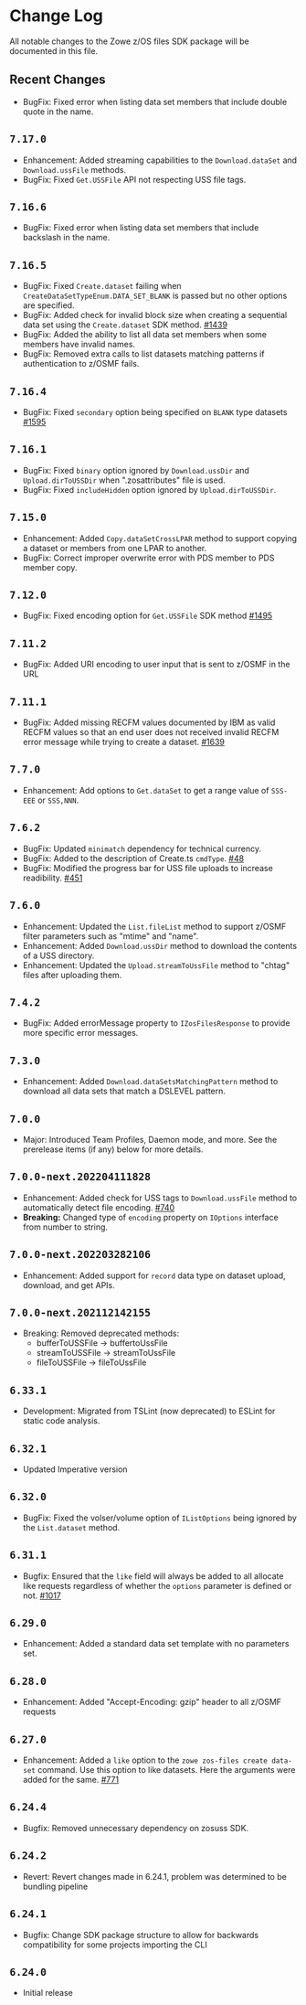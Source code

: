 # Change Log

All notable changes to the Zowe z/OS files SDK package will be documented in this file.

## Recent Changes

- BugFix: Fixed error when listing data set members that include double quote in the name.

## `7.17.0`

- Enhancement: Added streaming capabilities to the `Download.dataSet` and `Download.ussFile` methods.
- BugFix: Fixed `Get.USSFile` API not respecting USS file tags.

## `7.16.6`

- BugFix: Fixed error when listing data set members that include backslash in the name.

## `7.16.5`

- BugFix: Fixed `Create.dataset` failing when `CreateDataSetTypeEnum.DATA_SET_BLANK` is passed but no other options are specified.
- BugFix: Added check for invalid block size when creating a sequential data set using the `Create.dataset` SDK method. [#1439](https://github.com/zowe/zowe-cli/issues/1439)
- BugFix: Added the ability to list all data set members when some members have invalid names.
- BugFix: Removed extra calls to list datasets matching patterns if authentication to z/OSMF fails.

## `7.16.4`

- BugFix: Fixed `secondary` option being specified on `BLANK` type datasets [#1595](https://github.com/zowe/zowe-cli/issues/1595)

## `7.16.1`

- BugFix: Fixed `binary` option ignored by `Download.ussDir` and `Upload.dirToUSSDir` when ".zosattributes" file is used.
- BugFix: Fixed `includeHidden` option ignored by `Upload.dirToUSSDir`.

## `7.15.0`

- Enhancement: Added `Copy.dataSetCrossLPAR` method to support copying a dataset or members from one LPAR to another.
- BugFix: Correct improper overwrite error with PDS member to PDS member copy.

## `7.12.0`

- BugFix: Fixed encoding option for `Get.USSFile` SDK method [#1495](https://github.com/zowe/zowe-cli/issues/1495)

## `7.11.2`

- BugFix: Added URI encoding to user input that is sent to z/OSMF in the URL

## `7.11.1`

- BugFix: Added missing RECFM values documented by IBM as valid RECFM values so that an end user does not received invalid RECFM error message while trying to create a dataset. [#1639](https://github.com/zowe/zowe-cli/issues/1639)

## `7.7.0`

- Enhancement: Add options to `Get.dataSet` to get a range value of `SSS-EEE` or `SSS,NNN`.

## `7.6.2`

- BugFix: Updated `minimatch` dependency for technical currency.
- BugFix: Added to the description of Create.ts `cmdType`. [#48](https://github.com/zowe/zowe-cli/issues/48)
- BugFix: Modified the progress bar for USS file uploads to increase readibility. [#451](https://github.com/zowe/zowe-cli/issues/451)

## `7.6.0`

- Enhancement: Updated the `List.fileList` method to support z/OSMF filter parameters such as "mtime" and "name".
- Enhancement: Added `Download.ussDir` method to download the contents of a USS directory.
- Enhancement: Updated the `Upload.streamToUssFile` method to "chtag" files after uploading them.

## `7.4.2`

- BugFix: Added errorMessage property to `IZosFilesResponse` to provide more specific error messages.

## `7.3.0`

- Enhancement: Added `Download.dataSetsMatchingPattern` method to download all data sets that match a DSLEVEL pattern.

## `7.0.0`

- Major: Introduced Team Profiles, Daemon mode, and more. See the prerelease items (if any) below for more details.

## `7.0.0-next.202204111828`

- Enhancement: Added check for USS tags to `Download.ussFile` method to automatically detect file encoding. [#740](https://github.com/zowe/zowe-cli/issues/740)
- **Breaking:** Changed type of `encoding` property on `IOptions` interface from number to string.

## `7.0.0-next.202203282106`

- Enhancement: Added support for `record` data type on dataset upload, download, and get APIs.

## `7.0.0-next.202112142155`

- Breaking: Removed deprecated methods:
  - bufferToUSSFile -> buffertoUssFile
  - streamToUSSFile -> streamToUssFile
  - fileToUSSFile -> fileToUssFile

## `6.33.1`

- Development: Migrated from TSLint (now deprecated) to ESLint for static code analysis.

## `6.32.1`

- Updated Imperative version

## `6.32.0`

- BugFix: Fixed the volser/volume option of `IListOptions` being ignored by the `List.dataset` method.

## `6.31.1`

- Bugfix: Ensured that the `like` field will always be added to all allocate like requests regardless of whether the `options` parameter is defined or not. [#1017](https://github.com/zowe/zowe-cli/pull/1017)

## `6.29.0`

- Enhancement: Added a standard data set template with no parameters set.

## `6.28.0`

- Enhancement: Added "Accept-Encoding: gzip" header to all z/OSMF requests

## `6.27.0`

- Enhancement: Added a `like` option to the `zowe zos-files create data-set` command. Use this option to like datasets. Here the arguments were added for the same. [#771](https://github.com/zowe/zowe-cli/issues/771)

## `6.24.4`

- Bugfix: Removed unnecessary dependency on zosuss SDK.

## `6.24.2`

- Revert: Revert changes made in 6.24.1, problem was determined to be bundling pipeline

## `6.24.1`

- Bugfix: Change SDK package structure to allow for backwards compatibility for some projects importing the CLI

## `6.24.0`

- Initial release
